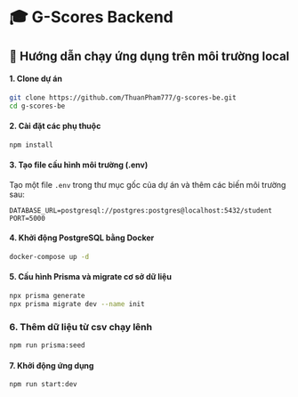 # 🎓 G-Scores Backend
## 🚀 Hướng dẫn chạy ứng dụng trên môi trường local

#### 1. Clone dự án
```bash
git clone https://github.com/ThuanPham777/g-scores-be.git
cd g-scores-be
```

#### 2. Cài đặt các phụ thuộc
```bash
npm install
```

#### 3. Tạo file cấu hình môi trường (.env)
Tạo một file `.env` trong thư mục gốc của dự án và thêm các biến môi trường sau:

```env
DATABASE_URL=postgresql://postgres:postgres@localhost:5432/student
PORT=5000
```

#### 4. Khởi động PostgreSQL bằng Docker
```bash
docker-compose up -d
```
#### 5. Cấu hình Prisma và migrate cơ sở dữ liệu
```bash
npx prisma generate
npx prisma migrate dev --name init
```
### 6. Thêm dữ liệu từ csv chạy lênh
```bash
npm run prisma:seed
```

#### 7. Khởi động ứng dụng
```bash
npm run start:dev
```